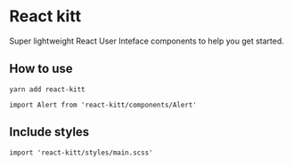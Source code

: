 # React kitt

Super lightweight React User Inteface components to help you get started.

## How to use

````
yarn add react-kitt
````

````
import Alert from 'react-kitt/components/Alert'
````

## Include styles

````
import 'react-kitt/styles/main.scss'
````